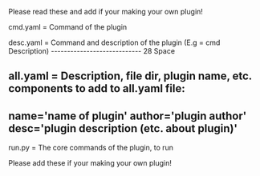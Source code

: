 Please read these and add if your making your own plugin!

cmd.yaml = Command of the plugin

desc.yaml = Command and description of the plugin 
(E.g =  cmd                            Description)
           ----------------------------
                   28 Space 

all.yaml = Description, file dir, plugin name, etc.
components to add to all.yaml file:
-------------------------------------------
name='name of plugin'
author='plugin author'
desc='plugin description (etc. about plugin)'
-------------------------------------------
run.py = The core commands of the plugin, to run



Please add these if your making your own plugin!
